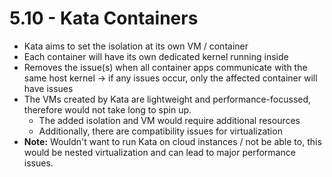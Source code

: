 # 5.10 - Kata Containers

- Kata aims to set the isolation at its own VM / container
- Each container will have its own dedicated kernel running inside
- Removes the issue(s) when all container apps communicate with the same host
kernel -> if any issues occur, only the affected container will have issues
- The VMs created by Kata are lightweight and performance-focussed, therefore
would not take long to spin up.
  - The added isolation and VM would require additional resources
  - Additionally, there are compatibility issues for virtualization
- **Note:** Wouldn't want to run Kata on cloud instances / not be able to, this would be
nested virtualization and can lead to major performance issues.
